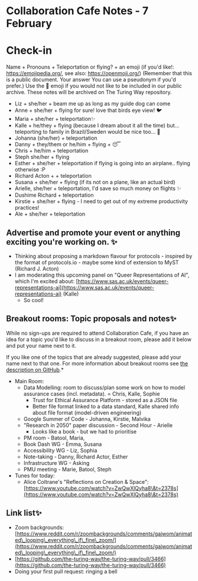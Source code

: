 # Collaboration Cafe Notes - 7 February

# Check-in

Name + Pronouns + Teleportation or flying? + an emoji (if you'd like!: https://emojipedia.org/, see also: https://openmoji.org/)
(Remember that this is a public document. Your answer You can use a pseudonym if you'd prefer.) Use the 🤫 emoji if you would not like to be included in our public archive. These notes will be archived on The Turing Way repository.

* Liz + she/her + beam me up as long as my guide dog can come 
* Anne + she/her + flying for sure! love that birds eye view! 🐦
* Maria + she/her + teleportation✨
* Kalle + he/they + flying (because I dream about it all the time) but... teleporting to family in Brazil/Sweden would be nice too... 🧐
* Johanna (she/her) + teleportation
* Danny + they/them or he/him + flying + 😴
* Chris + he/him + teleportation 
* Steph she/her + flying 
* Esther + she/her + teleportation if flying is going into an airplane.. flying otherwise :P
* Richard Acton + + teleportation
* Susana + she/her + flying (if its not on a plane, like an actual bird)
* Arielle, she/her + teleportation, I'd save so much money on flights ✨
* Dushime Richard  + teleportation
* Kirstie + she/her + flying - I need to get out of my extreme productivity practices!
* Ale + she/her + teleportation

## Advertise and promote your event or anything exciting you're working on. ✨ 

* Thinking about proposing a markdown flavour for protocols - inspired by the format of protocols.io - maybe some kind of extension to MyST (Richard J. Acton)
* I am moderating this upcoming panel on "Queer Representations of AI", which I'm excited about: [https://www.sas.ac.uk/events/queer-representations-ai](https://www.sas.ac.uk/events/queer-representations-ai) (Kalle)
    * So cool!

## Breakout rooms: Topic proposals and notes✨ 

While no sign-ups are required to attend Collaboration Cafe, if you have an idea for a topic you'd like to discuss in a breakout room, please add it below and put your name next to it. 

If you like one of the topics that are already suggested, please add your name next to that one. For more information about breakout rooms see [the description on GitHub](https://github.com/alan-turing-institute/the-turing-way/blob/main/project_management/online-collaboration-cafe.md#breakout-rooms).*

* Main Room:
    * Data Modelling: room to discuss/plan some work on how to model assurance cases (incl. metadata).  = Chris, Kalle, Sophie
        * Trust for Ethical Assurance Platform - stored as a JSON file
        * Better file format linked to a data standard, Kalle shared info about file format (model-driven engineering)
    * Google Summer of Code - Johanna, Kirstie, Malvika
    * "Research in 2050" paper discussion - Second Hour - Arielle
        * Looks like a book - but we had to prioritise
    * PM room - Batool, Maria, 
    * Book Dash WG - Emma, Susana
    * Accessibility  WG - Liz, Sophia
    * Note-taking - Danny, Richard Actor, Esther
    * Infrastructure WG - Asking 
    * PMU meeting - Marie, Batool, Steph
* Tunes for today:
    * Alice Coltrane's "Reflections on Creation \& Space": [https://www.youtube.com/watch?v=ZwQwXlQyha8\&t=2378s](https://www.youtube.com/watch?v=ZwQwXlQyha8\&t=2378s)

## Link list✨ 

* Zoom backgrounds: [https://www.reddit.com/r/zoombackgrounds/comments/gajwom/animated\_looping\_everything\_if\_fine\_zoom/](https://www.reddit.com/r/zoombackgrounds/comments/gajwom/animated\_looping\_everything\_if\_fine\_zoom/)
*  [https://github.com/the-turing-way/the-turing-way/pull/3466](https://github.com/the-turing-way/the-turing-way/pull/3466)
* Doing your first pull request: ringing a bell

